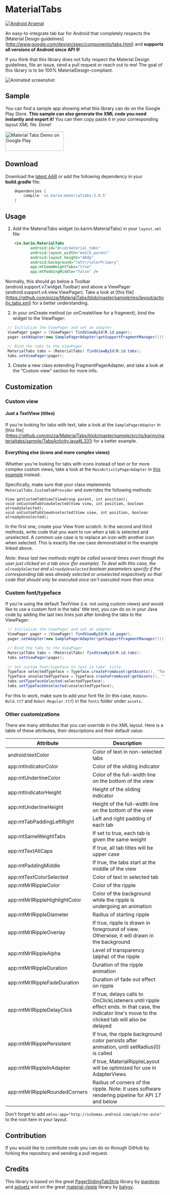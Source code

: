 # MaterialTabs

[![Android Arsenal](https://img.shields.io/badge/Android%20Arsenal-pizza%2FMaterialTabs-brightgreen.svg?style=flat)](http://android-arsenal.com/details/1/1874)

An easy-to-integrate tab bar for Android that completely respects the [Material Design guidelines] (http://www.google.com/design/spec/components/tabs.html) and **supports all versions of Android since API 9**!

If you think that this library does not fully respect the Material Design guidelines, file an issue, send a pull request or reach out to me! The goal of this library is to be 100% MaterialDesign-compliant.

<img alt="Animated screenshot" src="http://imgur.com/1CnH2U1.gif" />

## Sample

You can find a sample app showing what this library can do on the Google Play Store.
**This sample can also generate the XML code you need instantly and export it!** You can then copy paste it in your corresponding layout XML file. Done!

<a href="https://play.google.com/store/apps/details?id=io.karim.materialtabs.sample">
  <img alt="Material Tabs Demo on Google Play" src="https://play.google.com/intl/en_us/badges/images/generic/en-play-badge.png" width="185" height="60" />
</a>

## Download

Download the [latest AAR](http://search.maven.org/remotecontent?filepath=io/karim/materialtabs/2.0.5/materialtabs-2.0.5.aar) or add the following dependency in your **build.gradle** file:

```groovy
	dependencies {
	    compile 'io.karim:materialtabs:2.0.5'
	}
```

## Usage

1. Add the MaterialTabs widget (io.karim.MaterialTabs) in your `layout.xml` file:

```xml
	<io.karim.MaterialTabs
    	   android:id="@+id/material_tabs"
    	   android:layout_width="match_parent"
    	   android:layout_height="48dp"
    	   android:background="?attr/colorPrimary"
    	   app:mtSameWeightTabs="true"
    	   app:mtPaddingMiddle="false" />
```
Normally, this should go below a Toolbar (android.support.v7.widget.Toolbar) and above a ViewPager (android.support.v4.view.ViewPager).
Take a look at [this file] (https://github.com/pizza/MaterialTabs/blob/master/sample/res/layout/activity_tabs.xml) for a better understanding.

2.  In your onCreate method (or onCreateView for a fragment), bind the widget to the ViewPager:

```java
 // Initialize the ViewPager and set an adapter
 ViewPager pager = (ViewPager) findViewById(R.id.pager);
 pager.setAdapter(new SamplePagerAdapter(getSupportFragmentManager()));

 // Bind the tabs to the ViewPager
 MaterialTabs tabs = (MaterialTabs) findViewById(R.id.tabs);
 tabs.setViewPager(pager);
```

3. Create a new class extending FragmentPagerAdapter, and take a look at the "Custom view" section for more info.

## Customization

### Custom view

#### Just a TextView (titles)
If you're looking for tabs with text, take a look at the `SamplePagerAdapter` in [this file] (https://github.com/pizza/MaterialTabs/blob/master/sample/src/io/karim/materialtabs/sample/TabsActivity.java#L331) for a better example.

#### Everything else (icons and more complex views)

Whether you're looking for tabs with icons instead of text or for more complex custom views, take a look at the `MainActivityPagerAdapter` in [this example](https://github.com/pizza/MaterialTabs/blob/master/sample/src/io/karim/materialtabs/sample/MainActivity.java#L152) instead.

Specifically, make sure that your class implements `MaterialTabs.CustomTabProvider` and overrides the following methods:

```
View getCustomTabView(ViewGroup parent, int position);
void onCustomTabViewSelected(View view, int position, boolean alreadySelected);
void onCustomTabViewUnselected(View view, int position, boolean alreadyUnselected);
```

In the first one, create your View from scratch.
In the second and third methods, write code that you want to run when a tab is selected and unselected. A common use case is to replace an icon with another icon when selected. This is exactly the use case demonstrated in the example linked above.

*Note: these last two methods might be called several times even though the user just clicked on a tab once (for example). To deal with this case, the `alreadySelected` and `alreadyUnselected` boolean parameters specify if the corresponding tab was already selected or unselected respectively so that code that should only be executed once isn't executed more than once.*

### Custom font/typeface

If you're using the default TextView (i.e. not using custom views) and would like to use a custom font in the tabs' title text, you can do so in your Java code by adding the last two lines just after binding the tabs to the ViewPager:

```java
 // Initialize the ViewPager and set an adapter
 ViewPager pager = (ViewPager) findViewById(R.id.pager);
 pager.setAdapter(new SamplePagerAdapter(getSupportFragmentManager()));

 // Bind the tabs to the ViewPager
 MaterialTabs tabs = (MaterialTabs) findViewById(R.id.tabs);
 tabs.setViewPager(pager);
 
 // Set custom font/typeface to text in tabs' title
 Typeface selectedTypeface = Typeface.createFromAsset(getAssets(), "fonts/Roboto-Bold.ttf");
 Typeface unselectedTypeface = Typeface.createFromAsset(getAssets(), "fonts/Roboto-Regular.ttf");
 tabs.setTypefaceSelected(selectedTypeface);
 tabs.setTypefaceUnselected(unselectedTypeface);
```

For this to work, make sure to add your font file (in this case, `Roboto-Bold.ttf` and `Robot-Regular.ttf`) in the `fonts` folder under `assets`.

### Other customizations

There are many attributes that you can override in the XML layout.
Here is a table of these attributes, their descriptions and their default value:

| Attribute  | Description |
| ------------- | ------------- | 
| android:textColor | Color of text in non-selected tabs | 
| app:mtIndicatorColor  | Color of the sliding indicator  | 
| app:mtUnderlineColor | Color of the full-width line on the bottom of the view  | 
| app:mtIndicatorHeight | Height of the sliding indicator  | 
| app:mtUnderlineHeight | Height of the full-width line on the bottom of the view  | 
| app:mtTabPaddingLeftRight | Left and right padding of each tab  | 
| app:mtSameWeightTabs | If set to true, each tab is given the same weight  | 
| app:mtTextAllCaps | If true, all tab titles will be upper case  | 
| app:mtPaddingMiddle | If true, the tabs start at the middle of the view  | 
| app:mtTextColorSelected | Color of text in selected tab  | 
| app:mtMrlRippleColor | Color of the ripple  | 
| app:mtMrlRippleHighlightColor | Color of the background while the ripple is undergoing an animation  | 
| app:mtMrlRippleDiameter | Radius of starting ripple  | 
| app:mtMrlRippleOverlay | If true, ripple is drawn in foreground of view. Otherwise, it will drawn in the background  | 
| app:mtMrlRippleAlpha | Level of transparency (alpha) of the ripple  | 
| app:mtMrlRippleDuration | Duration of the ripple animation  | 
| app:mtMrlRippleFadeDuration | Duration of fade out effect on ripple  | 
| app:mtMrlRippleDelayClick | If true, delays calls to OnClickListeners until ripple effect ends. In that case, the indicator line's  move to the clicked tab will also be delayed  | 
| app:mtMrlRipplePersistent | If true, the ripple background color persists after animation, until setRadius(0) is called  | 
| app:mtMrlRippleInAdapter | if true, MaterialRippleLayout will be optimized for use in AdapterViews  | 
| app:mtMrlRippleRoundedCorners | Radius of corners of the ripple. Note: it uses software rendering pipeline for API 17 and  below  | 

Don't forget to add `xmlns:app="http://schemas.android.com/apk/res-auto"` to the root item in your layout.

## Contribution
If you would like to contribute code you can do so through GitHub by forking the repository and sending a pull request.

## Credits
This library is based on the great [PagerSlidingTabStrip](https://github.com/jpardogo/PagerSlidingTabStrip) library by [jpardogo](https://github.com/jpardogo) and [astuetz](https://github.com/astuetz) and on the great [material-ripple](https://github.com/balysv/material-ripple) library by [balysv](https://github.com/balysv).

